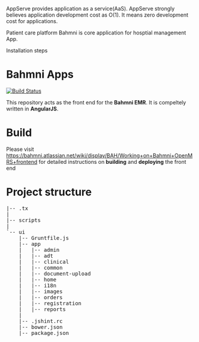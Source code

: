 
AppServe provides application as a service(AaS). AppServe strongly believes application development cost as O(1). It means zero development cost for applications.

Patient care platform Bahmni is core application for hosptial management App.

Installation steps



# Bahmni Apps
[![Build Status](https://travis-ci.org/Bahmni/openmrs-module-bahmniapps.svg?branch=master)](https://travis-ci.org/Bahmni/openmrs-module-bahmniapps)

This repository acts as the front end for the **Bahmni EMR**. It is compeltely written in **AngularJS**.


# Build

Please visit https://bahmni.atlassian.net/wiki/display/BAH/Working+on+Bahmni+OpenMRS+frontend for detailed instructions on **building** and **deploying** the front end

# Project structure

<pre>
|-- .tx
|   
|-- scripts
|	
`-- ui
    |-- Gruntfile.js
    |-- app
    |	|-- admin
    |   |-- adt
    |   |-- clinical
    |   |-- common
    |   |-- document-upload
    |   |-- home
    |	|-- i18n
    |   |-- images
    |   |-- orders
    |   |-- registration
    |   |-- reports
    |
    |-- .jshint.rc
    |-- bower.json
    |-- package.json
</pre>
